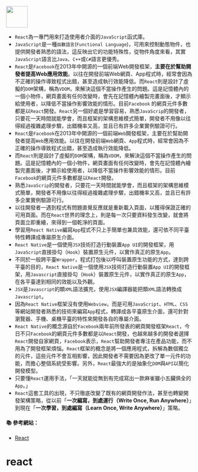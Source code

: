 <img src="http://i.imgur.com/D8x5kJw.png" alt="" width=58 height=58>

- `React`為一專門用來打造使用者介面的`JavaScript`函式庫。
- `JavaScript`是一種`函數語言`(`Functional Language`)，可用來控制動態物件，也提供開發者熟悉的語法，這反映出它的功能特殊性，從物件角度來看，其實`JavaScript`語言比`Java`、`C++`或`C#`語言更優秀。
- `React`是`Facebook`在2013年中開源的一個前端Web開發框架，**主要在於幫助開發者提高Web應用效能**。以往在開發前端Web網頁、App程式時，經常會因為不正確的操作導致程式出錯，甚至造成執行效能降低。而`React`則是設計了虛擬的`DOM`架構，稱為`VDOM`，來解決這個不當操作產生的問題。這是記憶體內的一個小物件，網頁畫面有任何改變時，會先在記憶體內繪製完畫面後，才顯示給使用者，以降低不當操作影響效能的情形。目前`Facebook`
的網頁元件多數都是以`React`開發。`React`另一個好處是學習容易，熟悉`JavaScrip`的開發者，只要花一天時間就能學會，而且框架的架構思維模式簡單，開發者不用像以往得經過複雜處理步驟，出錯機率又高，並且已有許多企業實例驗證可行。
- `React`是`Facebook`在2013年中開源的一個前端`Web`開發框架，主要在於幫助開發者提高`Web`應用效能。以往在開發前端`Web`網頁、`App`程式時，經常會因為不正確的操作導致程式出錯，甚至造成執行效能降低。
- 而`React`則是設計了虛擬的`DOM`架構，稱為`VDOM`，來解決這個不當操作產生的問題。這是記憶體內的一個小物件，網頁畫面有任何改變時，會先在記憶體內繪製完畫面後，才顯示給使用者，以降低不當操作影響效能的情形。目前`Facebook`的網頁元件多數都是以`React`開發。
- 熟悉`JavaScrip`的開發者，只要花一天時間就能學會，而且框架的架構思維模式簡單，開發者不用像以往得經過複雜處理步驟，出錯機率又高，並且已有許多企業實例驗證可行。
- 以往開發者一遇到程式有問題直覺反應就是重新載入頁面，以獲得保證正確的可用頁面。而在`React`世界的理念上，則是每一次只要資料發生改變，就會將頁面立即重繪，來得到一個乾淨的頁面。
- 學習用`React Native`編寫`App`程式不只上手簡單也兼具效能，還可依不同平臺特性轉譯成專屬原生介面。
- `React Native`是一個使用`JSX`技術打造行動裝置`App UI`的開發框架，用`JavaScript`直接掛勾（`Hook`）裝置原生元件，以實作真正的原生`App`。
- 不同於一般跨平臺`Wrapper`，程式打包後以呼叫裝置原生功能的方式，達到跨平臺的目的，`React Native`是一個使用`JSX`技術打造行動裝置`App UI`的開發框架，用`Javascript`直接掛勾（`Hook`）裝置原生元件，以實作真正的原生`App`，在各平臺達到相同的效能以及外觀。
- `JSX`是`Javascript`的類`XML`語法擴充，使用`JSX`編譯器能把類`XML`語法轉換成`Javascript`。
- 因為`React Native`框架沒有使用`Webview`，而是可用`JavaScript`、`HTML`、`CSS`等網站開發者熟悉的技術來編寫`App`程式，轉譯成各平臺原生介面，還可針對瀏覽器、手機、桌機平臺的特性來開發各自的專屬介面。
- `React Native`的概念源自於`Facebook`兩年前所發表的網頁開發框架`React`，今日不只`Facebook`的網頁元件多數都是以`React`開發，也越來越多的開發者選擇`React`開發自家網頁，`Facebook`表示，`React`幫助開發者專注在產品功能，而不用為了開發框架煩惱。`React`框架的概念是將一個應用程式，拆解為數個獨立的元件，這些元件不會互相影響，因此開發者不需要因為更改了單一元件的功能，而擔心整個系統受影響。另外，`React`最強大的是抽象化`DOM`與`API`以簡化開發模型。
- 只要懂`React`運用手法，「一天就能從無到有完成寫出一款麻雀雖小五臟俱全的`App`。」
- `React`這套工具的出現，不只徹底改變了既有的網頁開發作法，甚至也轉變開發架構策略，從以前「**一次編寫，到處運行（Write Once, Run Anywhere）**」到現在「**一次學習，到處編寫（Learn Once, Write Anywhere）**」策略。

#### :books: 參考網站：
- [React](https://reactjs.org/)
# react
